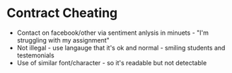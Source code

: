 Contract Cheating
=================

* Contact on facebook/other via sentiment anlysis in minuets - "I'm struggling with my assignment"
* Not illegal - use langauge that it's ok and normal - smiling students and testemonials
* Use of similar font/character - so it's readable but not detectable


